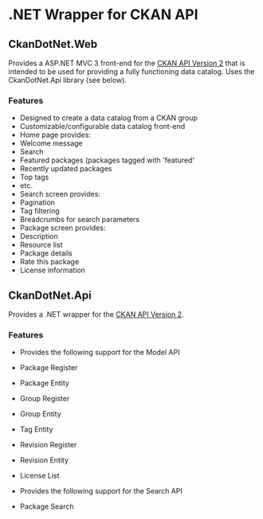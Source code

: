 # .NET Wrapper for CKAN API

## CkanDotNet.Web
Provides a ASP.NET MVC 3 front-end for the [CKAN API Version 2][1] that is intended to be used for providing a fully functioning data catalog.  Uses the CkanDotNet.Api library (see below).

### Features
* Designed to create a data catalog from a CKAN group
* Customizable/configurable data catalog front-end
* Home page provides:
 * Welcome message
 * Search
 * Featured packages (packages tagged with 'featured'
 * Recently updated packages
 * Top tags
 * etc.
* Search screen provides:
 * Pagination
 * Tag filtering
 * Breadcrumbs for search parameters
* Package screen provides:
 * Description
 * Resource list
 * Package details
 * Rate this package
 * License information

## CkanDotNet.Api
Provides a .NET wrapper for the [CKAN API Version 2][1].

### Features
* Provides the following support for the Model API
 * Package Register
 * Package Entity
 * Group Register
 * Group Entity
 * Tag Entity
 * Revision Register
 * Revision Entity
 * License List

* Provides the following support for the Search API
 * Package Search

[1]: http://packages.python.org/ckan/api/version2.html